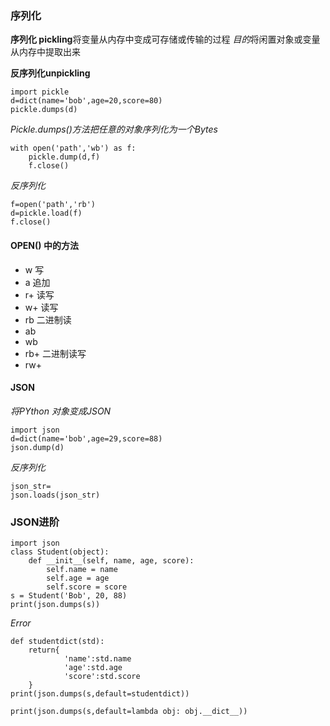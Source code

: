 ### 序列化

**序列化 pickling**将变量从内存中变成可存储或传输的过程
*目的*将闲置对象或变量从内存中提取出来

**反序列化unpickling**
>   
    import pickle
    d=dict(name='bob',age=20,score=80)
    pickle.dumps(d)

*Pickle.dumps()方法把任意的对象序列化为一个Bytes*
>
    with open('path','wb') as f:
        pickle.dump(d,f)
        f.close()

*反序列化*
>
    f=open('path','rb')
    d=pickle.load(f)
    f.close()

#### OPEN() 中的方法
- w 写
- a 追加
- r+ 读写
- w+ 读写
- rb 二进制读
- ab 
- wb
- rb+ 二进制读写
- rw+   

#### JSON
*将PYthon 对象变成JSON*
>
    import json
    d=dict(name='bob',age=29,score=88)
    json.dump(d)

*反序列化* 
>
    json_str=
    json.loads(json_str)

### JSON进阶  
>
    import json
    class Student(object):
        def __init__(self, name, age, score):
            self.name = name
            self.age = age
            self.score = score
    s = Student('Bob', 20, 88)
    print(json.dumps(s))
*Error*

>
    def studentdict(std):
        return{
                'name':std.name
                'age':std.age
                'score':std.score
        }
    print(json.dumps(s,default=studentdict))

>
    print(json.dumps(s,default=lambda obj: obj.__dict__))
    